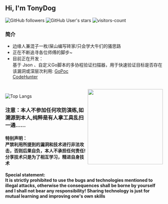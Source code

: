 <h2> Hi, I'm TonyDog </h2>

![GitHub followers](https://img.shields.io/github/followers/TonyD0g?style=social)   ![GitHub User's stars](https://img.shields.io/github/stars/TonyD0g?style=social)   ![visitors-count](https://visitor-badge.laobi.icu/badge?page_id=TonyD0g.readme)

### 简介
- 边缘人兼混子一枚/屎山编写砖家/只会学大牛们的骚思路
- 正在不断追寻各位师傅的脚步~
- 目前正在开发：
   <br> 基于 Json 、自定义Go脚本的多协程验证扫描器，用于快速验证目标是否存在该漏洞或深层次利用: [GoPoc](https://github.com/TonyD0g/GoPoc) 
   <br> [CodeHunter](https://cn.bing.com/search?q=%E8%87%AA%E7%A0%94%E4%BB%A3%E7%A0%81%E5%AE%A1%E8%AE%A1%E5%B0%8F%E7%8E%A9%E5%85%B7%EF%BC%8C%E4%B8%8D%E6%8F%90%E4%BE%9B%E6%BA%90%E7%A0%81&qs=ds&form=QBRE&pc=MOZI)

<br>

<img src='https://s4.ax1x.com/2022/02/19/HqcbB8.jpg' align='right' style=' width:240px;height:240 px'/>

![Top Langs](https://github-readme-stats.vercel.app/api/top-langs/?username=TonyD0g)

<h3>注意：本人不参加任何攻防演练,如溯源到本人,纯粹是有人拿工具乱扫一通......</h3>
<h4>特别声明：<br>严禁利用所提到的漏洞和技术进行非法攻击，否则后果自负，本人不承担任何责任! 分享技术只是为了相互学习，精进自身技术</h4>

<h4>Special statement:<br>It is strictly prohibited to use the bugs and technologies mentioned to illegal attacks, otherwise the consequences shall be borne by yourself and I shall not bear any responsibility! Sharing technology is just for mutual learning and improving one's own skills</h4>

